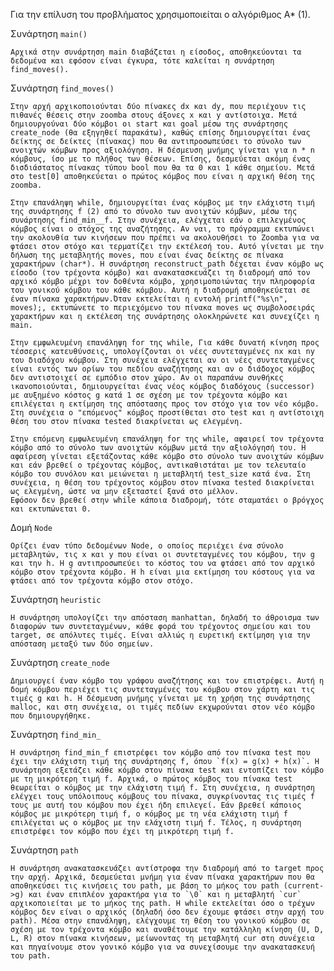 Για την επίλυση του προβλήματος χρησιμοποιείται ο αλγόριθμος A* (1).

Συνάρτηση `main()`

    Αρχικά στην συνάρτηση main διαβάζεται η είσοδος, αποθηκεύονται τα δεδομένα και εφόσον είναι έγκυρα, τότε καλείται η συνάρτηση find_moves().

Συνάρτηση `find_moves()`

    Στην αρχή αρχικοποιούνται δύο πίνακες dx και dy, που περιέχουν τις πιθανές θέσεις στην zoomba στους άξονες x και y αντίστοιχα. Μετά δημιουργούναι δύο κόμβοι οι start και goal μέσω της συνάρτησης create_node (θα εξηγηθεί παρακάτω), καθώς επίσης δημιουργείται ένας δείκτης σε δείκτες (πίνακας) που θα αντιπροσωπεύσει το σύνολο των ανοιχτών κόμβων προς αξιολόγηση. Η δέσμευση μνήμης γίνεται για n * n κόμβους, ίσο με το πλήθος των θέσεων. Επίσης, δεσμεύεται ακόμη ένας δισδιάστατος πίνακας τύπου bool που θα τα 0 και 1 κάθε σημείου. Μετά στο test[0] αποθηκεύεται ο πρώτος κόμβος που είναι η αρχική θέση της zoomba.

    Στην επανάληψη while, δημιουργείται ένας κόμβος με την ελάχιστη τιμή της συνάρτησης f (2) από το σύνολο των ανοιχτών κόμβων, μέσω της συνάρτησης find_min__f. Στην συνέχεια, ελέγχεται εάν ο επιλεγμένος κόμβος είναι ο στόχος της αναζήτησης. Αν ναι, το πρόγραμμα εκτυπώνει την ακολουθία των κινήσεων που πρέπει να ακολουθήσει το Zoomba για να φτάσει στον στόχο και τερματίζει την εκτέλεσή του. Αυτό γίνεται με την δήλωση της μεταβλητής moves, που είναι ένας δείκτης σε πίνακα χαρακτήρων (char*). Η συνάρτηση reconstruct_path δέχεται έναν κόμβο ως είσοδο (τον τρέχοντα κόμβο) και ανακατασκευάζει τη διαδρομή από τον αρχικό κόμβο μέχρι τον δοθέντα κόμβο, χρησιμοποιώντας την πληροφορία του γονικού κόμβου του κάθε κόμβου. Αυτή η διαδρομή αποθηκεύεται σε έναν πίνακα χαρακτήρων.Όταν εκτελείται η εντολή printf("%s\n", moves);, εκτυπώνετε το περιεχόμενο του πίνακα moves ως συμβολοσειράς χαρακτήρων και η εκτέλεση της συνάρτησης ολοκληρώνετε και συνεχίζει η main.

    Στην εμφωλευμένη επανάληψη for της while, Για κάθε δυνατή κίνηση προς τέσσερις κατευθύνσεις, υπολογίζονται οι νέες συντεταγμένες nx και ny του διαδόχου κόμβου. Στη συνέχεια ελέγχεται αν οι νέες συντεταγμένες είναι εντός των ορίων του πεδίου αναζήτησης και αν ο διάδοχος κόμβος δεν αντιστοιχεί σε εμπόδιο στον χώρο. Αν οι παραπάνω συνθήκες ικανοποιούνται, δημιουργείται ένας νέος κόμβος διαδόχους (successor) με αυξημένο κόστος g κατά 1 σε σχέση με τον τρέχοντα κόμβο και επιλέγεται η εκτίμηση της απόστασης προς τον στόχο για τον νέο κόμβο. Στη συνέχεια ο "επόμενος" κόμβος προστίθεται στο test και η αντίστοιχη θέση του στον πίνακα tested διακρίνεται ως ελεγμένη.

    Στην επόμενη εμφωλευμένη επανάληψη for της while, αφαιρεί τον τρέχοντα κόμβο από το σύνολο των ανοιχτών κόμβων μετά την αξιολόγησή του. Η αφαίρεση γίνεται εξετάζοντας κάθε κόμβο στο σύνολο των ανοιχτών κόμβων και εάν βρεθεί ο τρέχοντας κόμβος, αντικαθιστάται με τον τελευταίο κόμβο του συνόλου και μειώνεται η μεταβλητή test_size κατά ένα. Στη συνέχεια, η θέση του τρέχοντος κόμβου στον πίνακα tested διακρίνεται ως ελεγμένη, ώστε να μην εξεταστεί ξανά στο μέλλον.
    Εφόσον δεν βρεθεί στην while κάποια διαδρομή, τότε σταματάει ο βρόγχος και εκτυπώνεται 0.

Δομή `Node`

    Oρίζει έναν τύπο δεδομένων Node, ο οποίος περιέχει ένα σύνολο μεταβλητών, τις x και y που είναι οι συντεταγμένες του κόμβου, την g και την h. H g αντιπροσωπεύει το κόστος του να φτάσει από τον αρχικό κόμβο στον τρέχοντα κόμβο. H h είναι μια εκτίμηση του κόστους για να φτάσει από τον τρέχοντα κόμβο στον στόχο.

Συνάρτηση `heuristic`

    H συνάρτηση υπολογίζει την απόσταση manhattan, δηλαδή το άθροισμα των διαφορών των συντεταγμένων, κάθε φορά του τρέχοντος σημείου και του target, σε απόλυτες τιμές. Είναι αλλιώς η ευρετική εκτίμηση για την απόσταση μεταξύ των δύο σημείων.

Συνάρτηση `create_node`

    Δημιουργεί έναν κόμβο του γράφου αναζήτησης και τον επιστρέφει. Αυτή η δομή κόμβου περιέχει τις συντεταγμένες του κόμβου στον χάρτη και τις τιμές g και h. Η δέσμευση μνήμης γίνεται με τη χρήση της συνάρτησης malloc, και στη συνέχεια, οι τιμές πεδίων εκχωρούνται στον νέο κόμβο που δημιουργήθηκε.

Συνάρτηση `find_min_`

    Η συνάρτηση find_min_f επιστρέφει τον κόμβο από τον πίνακα test που έχει την ελάχιστη τιμή της συνάρτησης f, όπου `f(x) = g(x) + h(x)`. Η συνάρτηση εξετάζει κάθε κόμβο στον πίνακα test και εντοπίζει τον κόμβο με τη μικρότερη τιμή f. Αρχικά, ο πρώτος κόμβος του πίνακα test θεωρείται ο κόμβος με την ελάχιστη τιμή f. Στη συνέχεια, η συνάρτηση ελέγχει τους υπόλοιπους κόμβους του πίνακα, συγκρίνοντας τις τιμές f τους με αυτή του κόμβου που έχει ήδη επιλεγεί. Εάν βρεθεί κάποιος κόμβος με μικρότερη τιμή f, ο κόμβος με τη νέα ελάχιστη τιμή f επιλέγεται ως ο κόμβος με την ελάχιστη τιμή f. Τέλος, η συνάρτηση επιστρέφει τον κόμβο που έχει τη μικρότερη τιμή f. 

Συνάρτηση `path`

    Η συνάρτηση ανακατασκευάζει αντίστροφα την διαδρομή από το target προς την αρχή. Αρχικά, δεσμεύεται μνήμη για έναν πίνακα χαρακτήρων που θα αποθηκεύσει τις κινήσεις του path, με βάση το μήκος του path (current->g) και έναν επιπλέον χαρακτήρα για το `\0` και η μεταβλητή `cur` αρχικοποιείται με το μήκος της path. Η while εκτελείται όσο ο τρέχων κόμβος δεν είναι ο αρχικός (δηλαδή όσο δεν έχουμε φτάσει στην αρχή του path). Μέσα στην επανάληψη, ελέγχουμε τη θέση του γονικού κόμβου σε σχέση με τον τρέχοντα κόμβο και αναθέτουμε την κατάλληλη κίνηση (U, D, L, R) στον πίνακα κινήσεων, μείωνοντας τη μεταβλητή cur στη συνέχεια και πηγαίνουμε στον γονικό κόμβο για να συνεχίσουμε την ανακατασκευή του path.